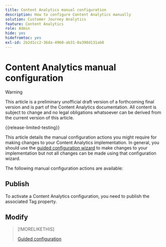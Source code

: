 ```yaml
---
title: Content Analytics manual configuration
description: How to configure Content Analytics manually
solution: Customer Journey Analytics
feature: Content Analytics
role: Admin
hide: yes
hidefromtoc: yes
exl-id: 2b2d1cc2-36da-4960-ab31-0a398d131ab8
---
```

# Content Analytics manual configuration

>[!WARNING]
>
>This article is a preliminary unofficial draft version of a forthcoming final version and is part of the Content Analytics documentation. All content is subject to change and no legal obligations whatsoever can be derived from the current version of this article.  
>

{{release-limited-testing}}

This article details the manual configuration actions you might require for making changes to your Content Analytics implementation. In general, you should use the [guided configuration wizard](guided.md) to make changes to your implementation but not all changes can be made using that configuration wizard.

The following manual configuration actions are available:

## Publish

To activate a Content Analytics configuration, you need to publish the associated Tag property.


## Modify 

>[!MORELIKETHIS]
>
>[Guided configuration](guided.md)
>